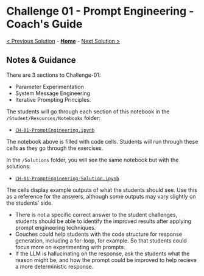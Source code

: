 # Challenge 01 - Prompt Engineering - Coach's Guide 

[< Previous Solution](./Solution-00.md) - **[Home](./README.md)** - [Next Solution >](./Solution-02.md)

## Notes & Guidance
There are 3 sections to Challenge-01: 
- Parameter Experimentation
- System Message Engineering
- Iterative Prompting Principles.

The students will go through each section of this notebook in the `/Student/Resources/Notebooks` folder:
- [`CH-01-PromptEngineering.ipynb`](../Student/Resources/Notebooks/CH-01-PromptEngineering.ipynb)
  
The notebook above is filled with code cells. Students will run through these cells as they go through the exercises. 

In the `/Solutions` folder, you will see the same notebook but with the solutions:
- [`CH-01-PromptEngineering-Solution.ipynb`](./Solutions/CH-01-PromptEngineering-Solution.ipynb)

The cells display example outputs of what the students should see. Use this as a reference for the answers, although some outputs may vary slightly on the students' side. 

- There is not a specific correct answer to the student challenges, students should be able to identify the improved results after applying prompt engineering techniques.
- Couches could help students with the code structure for response generation, including a for-loop, for example. So that students could focus more on experimenting with prompts.
- If the LLM is hallucinating on the response, ask the students what the reason might be, and how the prompt could be improved to help recieve a more deterministic response.






